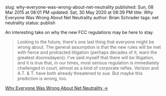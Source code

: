 slug: why-everyone-was-wrong-about-net-neutrality
published: Sun, 08 Mar 2015 at 08:01 PM
updated: Sat, 30 May 2020 at 08:39 PM
title: Why Everyone Was Wrong About Net Neutrality 
author: Brian Schrader
tags: net neutrality
status: publish

An interesting take on why the new FCC regulations may be here to stay.

> Looking to the future, there's one last thing that everyone might be wrong about. The general assumption is that the new rules will be met with fierce and protracted litigation (perhaps decades of it, warn the greatest doomsdayers). I've said myself that there will be litigation, and it is true that, in our times, most serious regulation is immediately challenged in court, almost as a kind of corporate reflex. Verizon and A.T. & T. have both already threatened to sue. But maybe this prediction is wrong, too.

[Why Everyone Was Wrong About Net Neutrality &#8594;](http://www.newyorker.com/business/currency/why-everyone-was-wrong-about-net-neutrality)